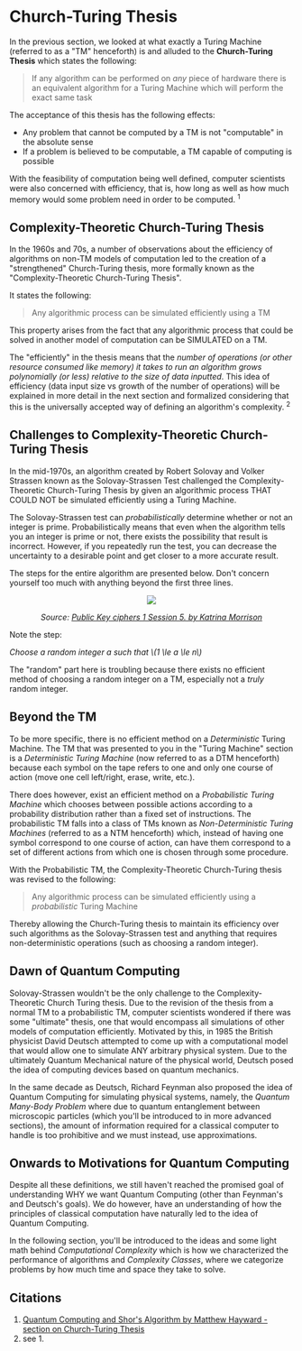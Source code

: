 # Church-Turing Thesis

In the previous section, we looked at what exactly a Turing Machine (referred to as a "TM" henceforth) is and alluded to the __Church-Turing Thesis__ which states the following:

> If any algorithm can be performed on *any* piece of hardware there is an equivalent algorithm for a Turing Machine which will perform the exact same task

The acceptance of this thesis has the following effects:

* Any problem that cannot be computed by a TM is not "computable" in the absolute sense
* If a problem is believed to be computable, a TM capable of computing is possible

With the feasibility of computation being well defined, computer scientists were also concerned with efficiency, that is, how long as well as how much memory would some problem need in order to be computed. <sup>1</sup>

## Complexity-Theoretic Church-Turing Thesis

In the 1960s and 70s, a number of observations about the efficiency of algorithms on non-TM models of computation led to the creation of a "strengthened" Church-Turing thesis, more formally known as the "Complexity-Theoretic Church-Turing Thesis".

It states the following:

> Any algorithmic process can be simulated efficiently using a TM

This property arises from the fact that any algorithmic process that could be solved in another model of computation can be SIMULATED on a TM.

The "efficiently" in the thesis means that the *number of operations (or other resource consumed like memory) it takes to run an algorithm grows polynomially (or less) relative to the size of data inputted*. This idea of efficiency (data input size vs growth of the number of operations) will be explained in more detail in the next section and formalized considering that this is the universally accepted way of defining an algorithm's complexity. <sup>2</sup>

## Challenges to Complexity-Theoretic Church-Turing Thesis

In the mid-1970s, an algorithm created by Robert Solovay and Volker Strassen known as the Solovay-Strassen Test challenged the Complexity-Theoretic Church-Turing Thesis by given an algorithmic process THAT COULD NOT be simulated efficiently using a Turing Machine.

The Solovay-Strassen test can *probabilistically* determine whether or not an integer is prime. Probabilistically means that even when the algorithm tells you an integer is prime or not, there exists the possibility that result is incorrect. However, if you repeatedly run the test, you can decrease the uncertainty to a desirable point and get closer to a more accurate result.

The steps for the entire algorithm are presented below. Don't concern yourself too much with anything beyond the first three lines.

<p align="center">
  <img  src="/Classical-Computation/Church-Turing-Thesis/solovay-strassen.jpg">
</p>
<p align="center">
   <i> Source: <a href=https://slideplayer.com/slide/5864331/> Public Key ciphers 1 Session 5. by Katrina Morrison </a> </i>
</p>

Note the step:

*Choose a random integer a such that \\(1 \le a \le n\\)*

The "random" part here is troubling because there exists no efficient method of choosing a random integer on a TM, especially not a *truly* random integer.

## Beyond the TM

To be more specific, there is no efficient method on a *Deterministic* Turing Machine. The TM that was presented to you in the "Turing Machine" section is a *Deterministic Turing Machine* (now referred to as a DTM henceforth) because each symbol on the tape refers to one and only one course of action (move one cell left/right, erase, write, etc.).

There does however, exist an efficient method on a *Probabilistic Turing Machine* which chooses between possible actions according to a probability distribution rather than a fixed set of instructions. The probabilistic TM falls into a class of TMs known as *Non-Deterministic Turing Machines* (referred to as a NTM henceforth) which, instead of having one symbol correspond to one course of action, can have them correspond to a set of different actions from which one is chosen through some procedure.

With the Probabilistic TM, the Complexity-Theoretic Church-Turing thesis was revised to the following:

> Any algorithmic process can be simulated efficiently using a *probabilistic* Turing Machine

Thereby allowing the Church-Turing thesis to maintain its efficiency over such algorithms as the Solovay-Strassen test and anything that requires non-deterministic operations (such as choosing a random integer).

## Dawn of Quantum Computing

Solovay-Strassen wouldn't be the only challenge to the Complexity-Theoretic Church Turing thesis. Due to the revision of the thesis from a normal TM to a probabilistic TM, computer scientists wondered if there was some "ultimate" thesis, one that would encompass all simulations of other models of computation efficiently. Motivated by this, in 1985 the British physicist David Deutsch attempted to come up with a computational model that would allow one to simulate ANY arbitrary physical system. Due to the ultimately Quantum Mechanical nature of the physical world, Deutsch posed the idea of computing devices based on quantum mechanics.

In the same decade as Deutsch, Richard Feynman also proposed the idea of Quantum Computing for simulating physical systems, namely, the *Quantum Many-Body Problem* where due to quantum entanglement between microscopic particles (which you'll be introduced to in more advanced sections), the amount of information required for a classical computer to handle is too prohibitive and we must instead, use approximations.

## Onwards to Motivations for Quantum Computing

Despite all these definitions, we still haven't reached the promised goal of understanding WHY we want Quantum Computing (other than Feynman's and Deutsch's goals). We do however, have an understanding of how the principles of classical computation have naturally led to the idea of Quantum Computing.

In the following section, you'll be introduced to the ideas and some light math behind *Computational Complexity* which is how we characterized the performance of algorithms and *Complexity Classes*, where we categorize problems by how much time and space they take to solve.

## Citations

1. [Quantum Computing and Shor's Algorithm by Matthew Hayward - section on Church-Turing Thesis](https://quantum-algorithms.herokuapp.com/299/paper/node5.html)
2. see 1.